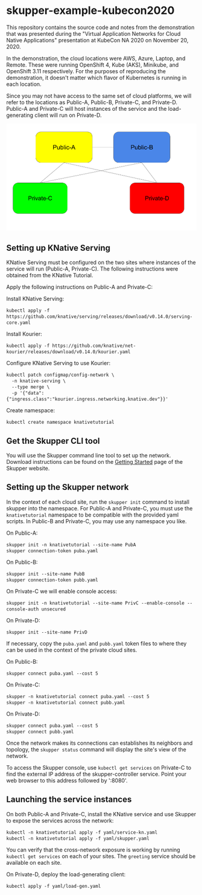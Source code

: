 # skupper-example-kubecon2020

This repository contains the source code and notes from the demonstration that
was presented during the "Virtual Application Networks for Cloud Native
Applications" presentation at KubeCon NA 2020 on November 20, 2020.

In the demonstration, the cloud locations were AWS, Azure, Laptop, and Remote.
These were running OpenShift 4, Kube (AKS), Minikube, and OpenShift 3.11
respectively.  For the purposes of reproducing the demonstration, it doesn't
matter which flavor of Kubernetes is running in each location.

Since you may not have access to the same set of cloud platforms, we will
refer to the locations as Public-A, Public-B, Private-C, and Private-D.
Public-A and Private-C will host instances of the service and the
load-generating client will run on Private-D.

![Topology Diagram](images/topology.png)

## Setting up KNative Serving

KNative Serving must be configured on the two sites where instances of the
service will run (Public-A, Private-C).  The following instructions were
obtained from the KNative Tutorial.

Apply the following instructions on Public-A and Private-C:

Install KNative Serving:

```
kubectl apply -f https://github.com/knative/serving/releases/download/v0.14.0/serving-core.yaml
```

Install Kourier:

```
kubectl apply -f https://github.com/knative/net-kourier/releases/download/v0.14.0/kourier.yaml
```

Configure KNative Serving to use Kourier:

```
kubectl patch configmap/config-network \
  -n knative-serving \
  --type merge \
  -p '{"data":{"ingress.class":"kourier.ingress.networking.knative.dev"}}'
```

Create namespace:

```
kubectl create namespace knativetutorial
```

## Get the Skupper CLI tool

You will use the Skupper command line tool to set up the network.  Download
instructions can be found on the [Getting Started](https://skupper.io/start/index.html)
page of the Skupper website.

## Setting up the Skupper network

In the context of each cloud site, run the `skupper init` command to install
skupper into the namespace.  For Public-A and Private-C, you must use the
`knativetutorial` namespace to be compatible with the provided yaml scripts.
In Public-B and Private-C, you may use any namespace you like.

On Public-A:
```
skupper init -n knativetutorial --site-name PubA
skupper connection-token puba.yaml
```

On Public-B:
```
skupper init --site-name PubB
skupper connection-token pubb.yaml
```

On Private-C we will enable console access:
```
skupper init -n knativetutorial --site-name PrivC --enable-console --console-auth unsecured
```

On Private-D:
```
skupper init --site-name PrivD
```

If necessary, copy the `puba.yaml` and `pubb.yaml` token files to where they
can be used in the context of the private cloud sites.

On Public-B:
```
skupper connect puba.yaml --cost 5
```

On Private-C:
```
skupper -n knativetutorial connect puba.yaml --cost 5
skupper -n knativetutorial connect pubb.yaml
```

On Private-D:
```
skupper connect puba.yaml --cost 5
skupper connect pubb.yaml
```

Once the network makes its connections can establishes its neighbors and
topology, the `skupper status` command will display the site's view of the
network.

To access the Skupper console, use `kubectl get services` on Private-C to find
the external IP address of the skupper-controller service.  Point your web
browser to this address followed by ':8080'.

## Launching the service instances

On both Public-A and Private-C, install the KNative service and use Skupper to expose the services across the network:
```
kubectl -n knativetutorial apply -f yaml/service-kn.yaml
kubectl -n knativetutorial apply -f yaml/skupper.yaml
```

You can verify that the cross-network exposure is working by running `kubectl
get services` on each of your sites.  The `greeting` service should be
available on each site.

On Private-D, deploy the load-generating client:
```
kubectl apply -f yaml/load-gen.yaml
```




